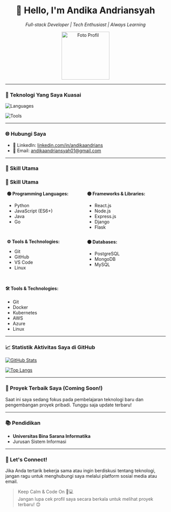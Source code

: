 <div align="center">
  <h1>👋 Hello, I'm Andika Andriansyah</h1>
  <p>
    <em>Full-stack Developer | Tech Enthusiast | Always Learning</em>
  </p>

  <!-- Foto Profil -->
<img src="https://github.com/andikaandriansyah.png " width="150" alt="Foto Profil"/>

  <!-- Atau pakai foto pribadi jika ada -->
  <!-- <img src="https://github.com/andikaandriansyah.png " width="150" alt="Foto Profil"/> -->

</div>

---

### 🔧 Teknologi Yang Saya Kuasai

![Languages](https://img.shields.io/badge/languages-Python%20JavaScript%20Java%20Node.js%20React%20PostgreSQL-blue?style=for-the-badge&logo=react)

![Tools]( https://img.shields.io/badge/tools-Git%20GitHub%20VSCode-orange?style=for-the-badge&logo=git)

---

### 🌐 Hubungi Saya

- 📘 LinkedIn: [linkedin.com/in/andikaandrians]( https://www.linkedin.com/in/andikaandrians )
- 📧 Email: [andikaandriansyah01@gmail.com](mailto:andikaandriansyah01@gmail.com)

---

### 💼 Skill Utama
### 💼 Skill Utama

<div style="display: flex; flex-wrap: wrap; justify-content: space-around;">
  <div style="flex: 0 0 48%; margin-bottom: 1em;">
    <strong>🟢 Programming Languages:</strong>
    <ul>
      <li>Python</li>
      <li>JavaScript (ES6+)</li>
      <li>Java</li>
      <li>Go</li>
    </ul>
  </div>

  <div style="flex: 0 0 48%; margin-bottom: 1em;">
    <strong>🟡 Frameworks & Libraries:</strong>
    <ul>
      <li>React.js</li>
      <li>Node.js</li>
      <li>Express.js</li>
      <li>Django</li>
      <li>Flask</li>
    </ul>
  </div>

  <div style="flex: 0 0 48%; margin-bottom: 1em;">
    <strong>⚙️ Tools & Technologies:</strong>
    <ul>
      <li>Git</li>
      <li>GitHub</li>
      <li>VS Code</li>
      <li>Linux</li>
    </ul>
  </div>

  <div style="flex: 0 0 48%; margin-bottom: 1em;">
    <strong>🟠 Databases:</strong>
    <ul>
      <li>PostgreSQL</li>
      <li>MongoDB</li>
      <li>MySQL</li>
    </ul>
  </div>
</div>

#### 🛠️ Tools & Technologies:
- Git
- Docker
- Kubernetes
- AWS
- Azure
- Linux

---

### 📈 Statistik Aktivitas Saya di GitHub
[![GitHub Stats](https://github-readme-stats.vercel.app/api?username=andikaandriansyah&show_icons=true&theme=dracula)]( https://github.com/anuraghazra/github-readme-stats )

[![Top Langs](https://github-readme-stats.vercel.app/api/top-langs/?username=andikaandriansyah&layout=compact&theme=dracula)]( https://github.com/anuraghazra/github-readme-stats )

---

### 🌟 Proyek Terbaik Saya (Coming Soon!)
Saat ini saya sedang fokus pada pembelajaran teknologi baru dan pengembangan proyek pribadi. Tunggu saja update terbaru!

---

### 📚 Pendidikan
- **Universitas Bina Sarana Informatika**
- Jurusan Sistem Informasi

---

### 🤝 Let's Connect!
Jika Anda tertarik bekerja sama atau ingin berdiskusi tentang teknologi, jangan ragu untuk menghubungi saya melalui platform sosial media atau email.

> Keep Calm & Code On 🧠💻  
> Jangan lupa cek profil saya secara berkala untuk melihat proyek terbaru! 😊

